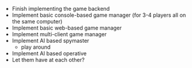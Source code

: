 - Finish implementing the game backend
- Implement basic console-based game manager (for 3-4 players all on the same computer)
- Implement basic web-based game manager
- Implement multi-client game manager
- Implement AI based spymaster
  - play around
- Implement AI based operative
- Let them have at each other?